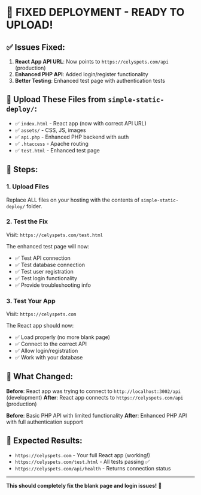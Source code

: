 # 🎯 FIXED DEPLOYMENT - READY TO UPLOAD!

## ✅ Issues Fixed:
1. **React App API URL**: Now points to `https://celyspets.com/api` (production)
2. **Enhanced PHP API**: Added login/register functionality  
3. **Better Testing**: Enhanced test page with authentication tests

## 📁 Upload These Files from `simple-static-deploy/`:

- ✅ `index.html` - React app (now with correct API URL)
- ✅ `assets/` - CSS, JS, images
- ✅ `api.php` - Enhanced PHP backend with auth
- ✅ `.htaccess` - Apache routing
- ✅ `test.html` - Enhanced test page

## 🚀 Steps:

### 1. Upload Files
Replace ALL files on your hosting with the contents of `simple-static-deploy/` folder.

### 2. Test the Fix
Visit: `https://celyspets.com/test.html`

The enhanced test page will now:
- ✅ Test API connection
- ✅ Test database connection  
- ✅ Test user registration
- ✅ Test login functionality
- ✅ Provide troubleshooting info

### 3. Test Your App
Visit: `https://celyspets.com`

The React app should now:
- ✅ Load properly (no more blank page)
- ✅ Connect to the correct API
- ✅ Allow login/registration
- ✅ Work with your database

## 🔧 What Changed:

**Before**: React app was trying to connect to `http://localhost:3002/api` (development)
**After**: React app connects to `https://celyspets.com/api` (production)

**Before**: Basic PHP API with limited functionality
**After**: Enhanced PHP API with full authentication support

## 🎉 Expected Results:

- `https://celyspets.com` - Your full React app (working!)
- `https://celyspets.com/test.html` - All tests passing ✅
- `https://celyspets.com/api/health` - Returns connection status

---

**This should completely fix the blank page and login issues!** 🚀
